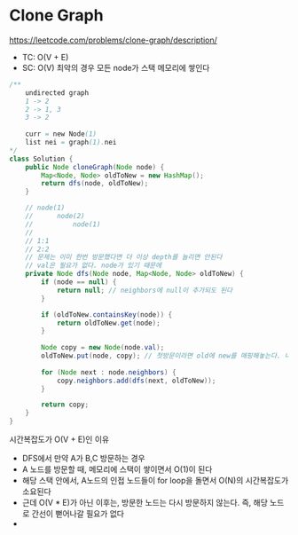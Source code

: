 # Clone Graph

https://leetcode.com/problems/clone-graph/description/
- TC: O(V + E)
- SC: O(V) 최악의 경우 모든 node가 스택 메모리에 쌓인다
```java
/**
    undirected graph
    1 -> 2
    2 -> 1, 3
    3 -> 2
    
    curr = new Node(1)
    list nei = graph(1).nei
*/
class Solution {
    public Node cloneGraph(Node node) {
        Map<Node, Node> oldToNew = new HashMap();
        return dfs(node, oldToNew);
    }

    // node(1)
    //      node(2)
    //          node(1)
    //
    // 1:1
    // 2:2
    // 문제는 이미 한번 방문했다면 더 이상 depth를 늘리면 안된다
    // val은 필요가 없다. node가 있기 때문에
    private Node dfs(Node node, Map<Node, Node> oldToNew) {
        if (node == null) {
            return null; // neighbors에 null이 추가되도 된다
        }

        if (oldToNew.containsKey(node)) {
            return oldToNew.get(node);
        }
        
        Node copy = new Node(node.val);
        oldToNew.put(node, copy); // 첫방문이라면 old에 new를 매핑해놓는다. 나중에 또 방문하면 new만 반환하면 된다
        
        for (Node next : node.neighbors) {
            copy.neighbors.add(dfs(next, oldToNew));
        }

        return copy;
    }
}
```
시간복잡도가 O(V + E)인 이유
- DFS에서 만약 A가 B,C 방문하는 경우
- A 노드를 방문할 때, 메모리에 스택이 쌓이면서 O(1)이 된다
- 해당 스택 안에서, A노드의 인접 노드들이 for loop을 돌면서 O(N)의 시간복잡도가 소요된다
- 근데 O(V * E)가 아닌 이후는, 방문한 노드는 다시 방문하지 않는다. 즉, 해당 노드로 간선이 뻗어나갈 필요가 없다
- 